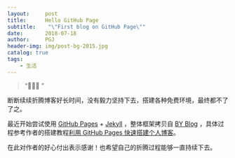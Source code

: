```yaml
---
layout:     post
title:      Hello GitHub Page
subtitle:    "\"First blog on GitHub Page\""
date:       2018-07-18
author:     PGJ
header-img: img/post-bg-2015.jpg
catalog: true
tags:
    - 生活
---
```


> “🙉🙉🙉 ”


断断续续折腾博客好长时间，没有毅力坚持下去，搭建各种免费环境，最终都不了了之。

最近开始尝试使用 [GitHub Pages](https://pages.github.com/) + [Jekyll](http://jekyllrb.com/) ，整体框架拷贝自 [BY Blog](http://qiubaiying.top/) ，具体过程参考作者的搭建教程[利用 GitHub Pages 快速搭建个人博客](https://www.jianshu.com/p/e68fba58f75c)。

在此对作者的好心付出表示感谢！也希望自己的折腾过程能够一直持续下去。




